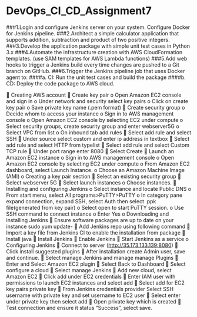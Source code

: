 # DevOps_CI_CD_Assignment7 
###1.Login and configure Jenkins server on your system. Configure Docker for Jenkins pipeline. 
###2.Architect a simple calculator application that supports addition, subtraction and product of two positive integers. 
###3.Develop the application package with simple unit test cases in Python 3.x 
###4.Automate the infrastructure creation with AWS CloudFormation templates. (use SAM templates for AWS Lambda functions) 
###5.Add web hooks to trigger a Jenkins build every time changes are pushed to a Git branch on GitHub. 
###6.Trigger the Jenkins pipeline job that uses Docker agent to: 
 ####a. CI: Run the unit test cases and build the package 
 ####b. CD: Deploy the code package to AWS cloud. 
 
 
 Creating AWS account 
 Create key pair 
o Open Amazon EC2 console and sign in 
o Under network and security select key pairs 
o Click on create key pair 
o Save private key name (.pem format) 
 Create security group 
o Decide whom to access your instance 
o Sign in to AWS management console 
o Open Amazon EC2 console by selecting EC2 under compute 
o Select security groups, create security group and enter webserver5G 
o Select VPC from list 
o On inbound tab add rules 
 Select add rule and select SSH 
 Under source select custom and enter ip address in textbox 
 Select add rule and select HTTP from typelist 
 Select add rule and select Custom TCP rule 
 Under port range enter 8080 
 Select Create 
 Launch an Amazon EC2 instance 
o Sign in to AWS management console 
o Open Amazon EC2 console by selecting EC2 under compute 
o From Amazon EC2 dashboard, select Launch Instance. 
o Choose an Amazon Machine Image (AMI) 
o Creating a key pair section 
 Select an existing security group 
 Select webserver 5G 
 Select launch instances 
o Choose instances. 
 Installing and configuring Jenkins 
o Select instance and locate Public DNS 
o From start menu, select All programs>PuTTY>PuTTY 
o In category pane expand connection, expand SSH, select Auth then select .ppk 
file(generated from key pair) 
o Select open to start PuTTY session. 
o Use SSH command to connect instance 
o Enter Yes 
o Downloading and installing Jenkins 
 Ensure software packages are up to date on your instance 
sudo yum update- 
 Add Jenkins repo using following command 
 Import a key file from Jenkins CI to enable the installation from package 
 Install java 
 Install Jenkins 
 Enable Jenkins 
 Start Jenkins as a service 
o Configuring Jenkins 
 Connect to server (http://35.173.133.139:8080) 
 Click install suggested plugins 
 After installation create Admin user, save and continue. 
 Select manage Jenkins and manage manage Plugins 
 Enter and Select Amazon EC2 plugin 
 Select Back to Dashboard 
 Select configure a cloud 
 Select manage Jenkins 
 Add new cloud, select Amazon EC2 
 Click add under EC2 credentials 
 Enter IAM user with permissions to launch EC2 instances and 
select add 
 Select add for EC2 key pairs private key 
 From Jenkins credentials provider Select SSH username with 
private key and set username to EC2 user 
 Select enter under private key then select add 
 Open private key which is created 
 Test connection and ensure it status “Success”, select save. 

